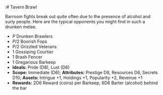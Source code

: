 :# Tavern Brawl

Barroom fights break out quite often due to the presence of alcohol and
surly people. Here are the typical opponents you might find in such a
drunken melee.

  - *P* Drunken Brawlers
  - *P*/2 Boorish Fops
  - *P*/2 Grizzled Veterans
  - 1 Gossiping Courtier
  - 1 Brash Fencer
  - 1 Gregarious Barkeep
  - **Ideals:** Pride (D8), Lust (D6)
  - **Scope:** Immediate (D6); **Attributes:** Prestige D8, Resources
    D6, Secrets D10; **Assets:** Intrigue +1, Holdings +1, Popularity
    +2, Revenue +1
  - **Rewards:** 2D6 Reward (coins) per Barkeep, 6D6 Barter
    (alcohol) behind the bar

